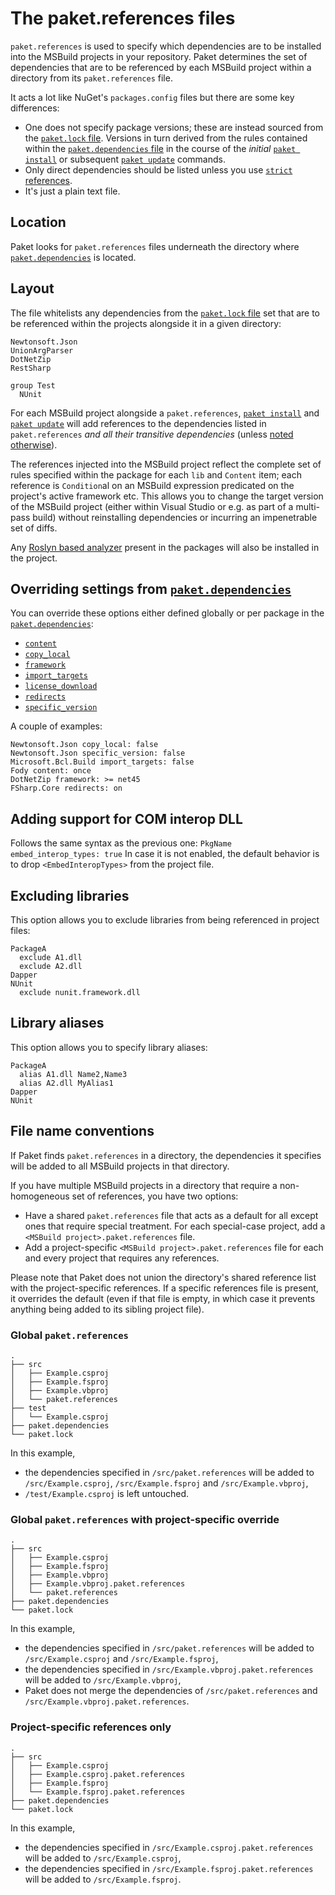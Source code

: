 # The paket.references files

`paket.references` is used to specify which dependencies are to be installed
into the MSBuild projects in your repository. Paket determines the set of
dependencies that are to be referenced by each MSBuild project within a
directory from its `paket.references` file.

It acts a lot like NuGet's `packages.config` files but there are some key
differences:

* One does not specify package versions; these are instead sourced from the
  [`paket.lock` file](lock-file.html). Versions in turn derived from the rules
  contained within the [`paket.dependencies` file](dependencies-file.html) in
  the course of the *initial* [`paket install`](paket-install.html) or
  subsequent [`paket update`](paket-update.html) commands.
* Only direct dependencies should be listed unless you use
  [`strict` references](dependencies-file.html#Strict-references).
* It's just a plain text file.

## Location

Paket looks for `paket.references` files underneath the directory where
[`paket.dependencies`](dependencies-file.html) is located.

## Layout

The file whitelists any dependencies from the
[`paket.lock` file](lock-file.html) set that are to be referenced within the
projects alongside it in a given directory:

```paket
Newtonsoft.Json
UnionArgParser
DotNetZip
RestSharp

group Test
  NUnit
```

For each MSBuild project alongside a `paket.references`,
[`paket install`](paket-install.html) and [`paket update`](paket-update.html)
will add references to the dependencies listed in `paket.references` *and all
their transitive dependencies* (unless
[noted otherwise](dependencies-file.html#Strict-references)).

The references injected into the MSBuild project reflect the complete set of
rules specified within the package for each `lib` and `Content` item; each
reference is `Condition`al on an MSBuild expression predicated on the project's
active framework etc. This allows you to change the target version of the
MSBuild project (either within Visual Studio or e.g. as part of a multi-pass
build) without reinstalling dependencies or incurring an impenetrable set of
diffs.

Any [Roslyn based analyzer](analyzers.html) present in the packages will also be
installed in the project.

## Overriding settings from [`paket.dependencies`](dependencies-file.html)

You can override these options either defined globally or per package in the
[`paket.dependencies`](dependencies-file.html):

* [`content`](nuget-dependencies.html#Controlling-whether-content-files-should-be-copied-to-the-project)
* [`copy_local`](nuget-dependencies.html#Controlling-whether-assemblies-should-be-copied-to-the-output-directory-during-build)
* [`framework`](nuget-dependencies.html#Framework-restrictions)
* [`import_targets`](nuget-dependencies.html#Importing-and-files)
* [`license_download`](nuget-dependencies.html#License-download)
* [`redirects`](nuget-dependencies.html#Controlling-assembly-binding-redirects)
* [`specific_version`](nuget-dependencies.html#Referencing-specific-versions-in-projects)

A couple of examples:

```paket
Newtonsoft.Json copy_local: false
Newtonsoft.Json specific_version: false
Microsoft.Bcl.Build import_targets: false
Fody content: once
DotNetZip framework: >= net45
FSharp.Core redirects: on
```

## Adding support for COM interop DLL
Follows the same syntax as the previous one:
`PkgName embed_interop_types: true`
In case it is not enabled, the default behavior is to drop `<EmbedInteropTypes>` from the project file.

## Excluding libraries

This option allows you to exclude libraries from being referenced in project files:

```paket
PackageA
  exclude A1.dll
  exclude A2.dll
Dapper
NUnit
  exclude nunit.framework.dll
```

## Library aliases

This option allows you to specify library aliases:

```paket
PackageA
  alias A1.dll Name2,Name3
  alias A2.dll MyAlias1
Dapper
NUnit
```

## File name conventions

If Paket finds `paket.references` in a directory, the dependencies it specifies
will be added to all MSBuild projects in that directory.

If you have multiple MSBuild projects in a directory that require a
non-homogeneous set of references, you have two options:

* Have a shared `paket.references` file that acts as a default for all except
  ones that require special treatment. For each special-case project, add a
  `<MSBuild project>.paket.references` file.
* Add a project-specific `<MSBuild project>.paket.references` file for each and
  every project that requires any references.

Please note that Paket does not union the directory's shared reference list with
the project-specific references. If a specific references file is present, it
overrides the default (even if that file is empty, in which case it prevents
anything being added to its sibling project file).

### Global `paket.references`

```text
.
├── src
│   ├── Example.csproj
│   ├── Example.fsproj
│   ├── Example.vbproj
│   └── paket.references
├── test
│   └── Example.csproj
├── paket.dependencies
└── paket.lock
```

In this example,

* the dependencies specified in `/src/paket.references` will be added to
  `/src/Example.csproj`, `/src/Example.fsproj` and `/src/Example.vbproj`,
* `/test/Example.csproj` is left untouched.

### Global `paket.references` with project-specific override

```text
.
├── src
│   ├── Example.csproj
│   ├── Example.fsproj
│   ├── Example.vbproj
│   ├── Example.vbproj.paket.references
│   └── paket.references
├── paket.dependencies
└── paket.lock
```

In this example,

* the dependencies specified in `/src/paket.references` will be added to
  `/src/Example.csproj` and `/src/Example.fsproj`,
* the dependencies specified in `/src/Example.vbproj.paket.references` will be
  added to `/src/Example.vbproj`,
* Paket does not merge the dependencies of `/src/paket.references` and
  `/src/Example.vbproj.paket.references`.

### Project-specific references only

```text
.
├── src
│   ├── Example.csproj
│   ├── Example.csproj.paket.references
│   ├── Example.fsproj
│   └── Example.fsproj.paket.references
├── paket.dependencies
└── paket.lock
```

In this example,

* the dependencies specified in `/src/Example.csproj.paket.references` will be
  added to `/src/Example.csproj`,
* the dependencies specified in `/src/Example.fsproj.paket.references` will be
  added to `/src/Example.fsproj`.
